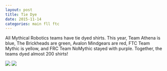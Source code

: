 ```yaml
---
layout: post
title: Tie Dye 
date: 2015-11-14
categories: main fll ftc 
---
```


All Mythical Robotics teams have tie dyed shirts. This year, Team Athena is blue, The Brickheads are green, Avalon Mindgears are red, FTC Team Mythic is yellow, and FRC Team NoMythic stayed with purple. Together, the teams dyed almost 200 shirts! 

![](http://lauraschultz.github.io/mythicalrobotics/media/post_images/tie_dye_1.JPG)
![](http://lauraschultz.github.io/mythicalrobotics/media/post_images/tie_dye_2.JPG)